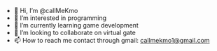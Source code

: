 - 👋 Hi, I’m @callMeKmo
- 👀 I’m interested in programming
- 🌱 I’m currently learning game development
- 💞️ I’m looking to collaborate on virtual gate
- 📫 How to reach me contact through gmail: callmekmo1@gmail.com
